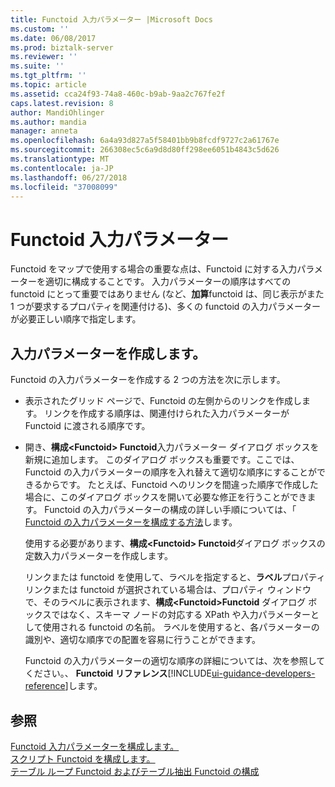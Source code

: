 ```yaml
---
title: Functoid 入力パラメーター |Microsoft Docs
ms.custom: ''
ms.date: 06/08/2017
ms.prod: biztalk-server
ms.reviewer: ''
ms.suite: ''
ms.tgt_pltfrm: ''
ms.topic: article
ms.assetid: cca24f93-74a8-460c-b9ab-9aa2c767fe2f
caps.latest.revision: 8
author: MandiOhlinger
ms.author: mandia
manager: anneta
ms.openlocfilehash: 6a4a93d827a5f58401bb9b8fcdf9727c2a61767e
ms.sourcegitcommit: 266308ec5c6a9d8d80ff298ee6051b4843c5d626
ms.translationtype: MT
ms.contentlocale: ja-JP
ms.lasthandoff: 06/27/2018
ms.locfileid: "37008099"
---
```

# <a name="functoid-input-parameters"></a>Functoid 入力パラメーター
Functoid をマップで使用する場合の重要な点は、Functoid に対する入力パラメーターを適切に構成することです。 入力パラメーターの順序はすべての functoid にとって重要ではありません (など、**加算**functoid は、同じ表示がまた 1 つが要求するプロパティを関連付ける)、多くの functoid の入力パラメーターが必要正しい順序で指定します。  
  
## <a name="create-input-paramaters"></a>入力パラメーターを作成します。
 Functoid の入力パラメーターを作成する 2 つの方法を次に示します。  
  
- 表示されたグリッド ページで、Functoid の左側からのリンクを作成します。 リンクを作成する順序は、関連付けられた入力パラメーターが Functoid に渡される順序です。  
  
- 開き、**構成\<Functoid\> Functoid**入力パラメーター ダイアログ ボックスを新規に追加します。 このダイアログ ボックスも重要です。ここでは、Functoid の入力パラメーターの順序を入れ替えて適切な順序にすることができるからです。 たとえば、Functoid へのリンクを間違った順序で作成した場合に、このダイアログ ボックスを開いて必要な修正を行うことができます。 Functoid の入力パラメーターの構成の詳しい手順については、「 [Functoid の入力パラメーターを構成する方法](../core/how-to-configure-functoid-input-parameters.md)します。  
  
  使用する必要があります、**構成\<Functoid\> Functoid**ダイアログ ボックスの定数入力パラメーターを作成します。  
  
  リンクまたは functoid を使用して、ラベルを指定すると、**ラベル**プロパティ リンクまたは functoid が選択されている場合は、プロパティ ウィンドウで、そのラベルに表示されます、**構成\<Functoid\>Functoid**  ダイアログ ボックスではなく、スキーマ ノードの対応する XPath や入力パラメーターとして使用される functoid の名前。 ラベルを使用すると、各パラメーターの識別や、適切な順序での配置を容易に行うことができます。  
  
  Functoid の入力パラメーターの適切な順序の詳細については、次を参照してください。、 **Functoid リファレンス**[!INCLUDE[ui-guidance-developers-reference](../includes/ui-guidance-developers-reference.md)]します。
  
## <a name="see-also"></a>参照  
 [Functoid 入力パラメーターを構成します。](../core/how-to-configure-functoid-input-parameters.md)   
 [スクリプト Functoid を構成します。](../core/how-to-configure-the-scripting-functoid.md)   
 [テーブル ループ Functoid およびテーブル抽出 Functoid の構成](../core/how-to-configure-the-table-looping-and-table-extractor-functoids.md)